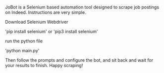 JoBot is a Selenium based automation tool designed to scrape job postings on Indeed. Instructions are very simple.


Download Selenium Webdriver


'pip install selenium' or 'pip3 install selenium'


 run the python file

 
'python main.py'


Then follow the prompts and configure the bot, and sit back and wait for your results to finish.
Happy scraping!


